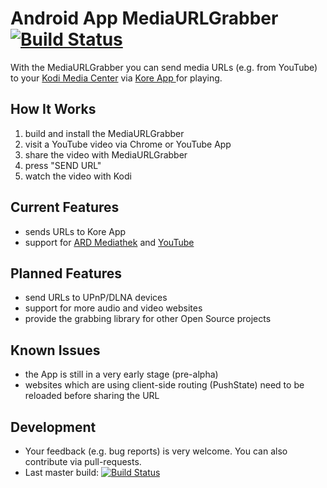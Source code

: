 Android App MediaURLGrabber [![Build Status](https://travis-ci.org/sealor/MediaURLGrabber.svg?branch=master)](https://travis-ci.org/sealor/MediaURLGrabber)
===============

With the MediaURLGrabber you can send media URLs (e.g. from YouTube) to your [Kodi Media Center](https://kodi.tv/) via [Kore App ](https://github.com/xbmc/Kore) for playing.

How It Works
------------
1. build and install the MediaURLGrabber
2. visit a YouTube video via Chrome or YouTube App
3. share the video with MediaURLGrabber
4. press "SEND URL"
5. watch the video with Kodi

Current Features
----------------
- sends URLs to Kore App
- support for [ARD Mediathek](https://www.ardmediathek.de) and [YouTube](https://www.youtube.com)

Planned Features
----------------
- send URLs to UPnP/DLNA devices
- support for more audio and video websites
- provide the grabbing library for other Open Source projects

Known Issues
------------
- the App is still in a very early stage (pre-alpha)
- websites which are using client-side routing (PushState) need to be reloaded before sharing the URL

Development
-----------
- Your feedback (e.g. bug reports) is very welcome. You can also contribute via pull-requests.
- Last master build: [![Build Status](https://travis-ci.org/sealor/MediaURLGrabber.svg?branch=master)](https://travis-ci.org/sealor/MediaURLGrabber)
